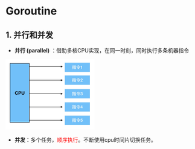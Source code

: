 # Goroutine

## 1. 并行和并发

- **并行 (parallel)** ：借助多核CPU实现，在同一时刻，同时执行多条机器指令

<img src="parallel.jpg" style="zoom:25%;" />

- **并发**：多个任务，<font color=red>顺序执行</font>。不断使用cpu时间片切换任务。





